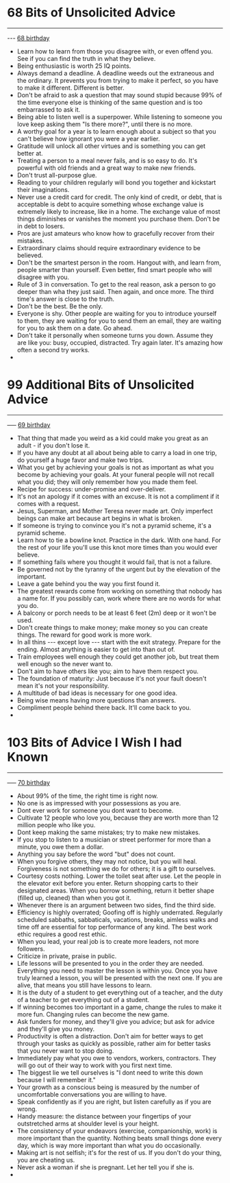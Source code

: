# 68 Bits of Unsolicited Advice
---
--- [68 birthday](https://kk.org/thetechnium/68-bits-of-unsolicited-advice/)

- Learn how to learn from those you disagree with, or even offend you. See if you can find the truth in what they believe.
- Being enthusiastic is worth 25 IQ points.
- Always demand a deadline. A deadline weeds out the extraneous and the ordinary. It prevents you from trying to make it perfect, so you have to make it different. Different is better.
- Don't be afraid to ask a question that may sound stupid because 99% of the time everyone else is thinking of the same question and is too embarrassed to ask it.
- Being able to listen well is a superpower. While listening to someone you love keep asking them "Is there more?", until there is no more.
- A worthy goal for a year is to learn enough about a subject so that you can't believe how ignorant you were a year earlier.
- Gratitude will unlock all other virtues and is something you can get better at.
- Treating a person to a meal never fails, and is so easy to do. It's powerful with old friends and a great way to make new friends.
- Don't trust all-purpose glue.
- Reading to your children regularly will bond you together and kickstart their imaginations.
- Never use a credit card for credit. The only kind of credit, or debt, that is acceptable is debt to acquire something whose exchange value is extremely likely to increase, like in a home. The exchange value of most things diminishes or vanishes the moment you purchase them. Don't be in debt to losers.
- Pros are just amateurs who know how to gracefully recover from their mistakes.
- Extraordinary claims should require extraordinary evidence to be believed.
- Don't be the smartest person in the room. Hangout with, and learn from, people smarter than yourself. Even better, find smart people who will disagree with you.
- Rule of 3 in conversation. To get to the real reason, ask a person to go deeper than wha they just said. Then again, and once more. The third time's answer is close to the truth.
- Don't be the best. Be the only.
- Everyone is shy. Other people are waiting for you to introduce yourself to them, they are waiting for you to send them an email, they are waiting for you to ask them on a date. Go ahead.
- Don't take it personally when someone turns you down. Assume they are like you: busy, occupied, distracted. Try again later. It's amazing how often a second try works.
- 

# 99 Additional Bits of Unsolicited Advice
---
––– [69 birthday](https://kk.org/thetechnium/99-additional-bits-of-unsolicited-advice/)

- That thing that made you weird as a kid could make you great as an adult - if you don't lose it.
- If you have any doubt at all about being able to carry a load in one trip, do yourself a huge favor and make two trips.
- What you get by achieving your goals is not as important as what you become by achieving your goals. At your funeral people will not recall what you did; they will only remember how you made them feel.
- Recipe for success: under-promise and over-deliver.
- It's not an apology if it comes with an excuse. It is not a compliment if it comes with a request.
- Jesus, Superman, and Mother Teresa never made art. Only imperfect beings can make art because art begins in what is broken.
- If someone is trying to convince you it's not a pyramid scheme, it's a pyramid scheme.
- Learn how to tie a bowline knot. Practice in the dark. With one hand. For the rest of your life you'll use this knot more times than you would ever believe.
- If something fails where you thought it would fail, that is not a failure.
- Be governed not by the tyranny of the urgent but by the elevation of the important.
- Leave a gate behind you the way you first found it.
- The greatest rewards come from working on something that nobody has a name for. If you possibly can, work where there are no words for what you do.
- A balcony or porch needs to be at least 6 feet (2m) deep or it won't be used.
- Don't create things to make money; make money so you can create things. The reward for good work is more work.
- In all thins --- except love --- start with the exit strategy. Prepare for the ending. Almost anything is easier to get into than out of.
- Train employees well enough they could get another job, but treat them well enough so the never want to.
- Don't aim to have others like you; aim to have them respect you.
- The foundation of maturity: Just because it's not your fault doesn't mean it's not your responsibility.
- A multitude of bad ideas is necessary for one good idea.
- Being wise means having more questions than answers.
- Compliment people behind there back. It'll come back to you.
- 

# 103 Bits of Advice I Wish I had Known
---
––– [70 birthday](https://kk.org/thetechnium/)

- About 99% of the time, the right time is right now.
- No one is as impressed with your possessions as you are.
- Dont ever work for someone you dont want to become.
- Cultivate 12 people who love you, because they are worth more than 12 million people who like you.
- Dont keep making the same mistakes; try to make new mistakes.
- If you stop to listen to a musician or street performer for more than a minute, you owe them a dollar.
- Anything you say before the word "but" does not count.
- When you forgive others, they may not notice, but you will heal. Forgiveness is not something we do for others; it is a gift to ourselves.
- Courtesy costs nothing. Lower the toilet seat after use. Let the people in the elevator exit before you enter. Return shopping carts to their designated areas. When you borrow something, return it better shape (filled up, cleaned) than when you got it.
- Whenever there is an argument between two sides, find the third side.
- Efficiency is highly overrated; Goofing off is highly underrated. Regularly scheduled sabbaths, sabbaticals, vacations, breaks, aimless walks and time off are essential for top performance of any kind. The best work ethic requires a good rest ethic.
- When you lead, your real job is to create more leaders, not more followers.
- Criticize in private, praise in public.
- Life lessons will be presented to you in the order they are needed. Everything you need to master the lesson is within you. Once you have truly learned a lesson, you will be presented with the next one. If you are alive, that means you still have lessons to learn.
- It is the duty of a student to get everything out of a teacher, and the duty of a teacher to get everything out of  a student.
- If winning becomes too important in a game, change the rules to make it more fun. Changing rules can become the new game.
- Ask funders for money, and they'll give you advice; but ask for advice and they'll give you money.
- Productivity is often a distraction. Don't aim for better ways to get through your tasks as quickly as possible, rather aim for better tasks that you never want to stop doing.
- Immediately pay what you owe to vendors, workers, contractors. They will go out of their way to work with you first next time.
- The biggest lie we tell ourselves is "I dont need to write this down because I will remember it."
- Your growth as a conscious being is measured by the number of uncomfortable conversations you are willing to have.
- Speak confidently as if you are right, but listen carefully as if you are wrong.
- Handy measure: the distance between your fingertips of your outstretched arms at shoulder level is your height.
- The consistency of your endeavors (exercise, companionship, work) is more important than the quantity. Nothing beats small things done every day, which is way more important than what you do occasionally.
- Making art is not selfish; it's for the rest of us. If you don't do your thing, you are cheating us.
- Never ask a woman if she is pregnant. Let her tell you if she is.
- 